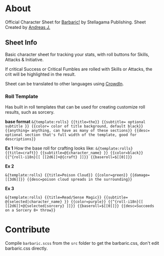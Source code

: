 # About

Official Character Sheet for [Barbaric!](https://www.drivethrurpg.com/product/348272/Barbaric) by Stellagama Publishing. Sheet Created by [Andreas J.](https://wiki.roll20.net/Anduh)

## Sheet Info
Basic character sheet for tracking your stats, with roll buttons for Skills, Attacks & Initiative.

If critical Success or Critical Fumbles are rolled with Skills or Attacks, the crit will be highlighted in the result.

Sheet can be translated to other languages using [CrowdIn](https://wiki.roll20.net/CrowdIn).

### Roll Template

Has built in roll templates that can be used for creating customize roll results, such as sorcery.

**base format**
`&{template:rolls} {{title=the}} {{subtitle= optional subtitle }} {{color= color of title background, default black}} {{anything= anything, can have as many of these sections}} {{desc= optional section that's full width of the template, good for descriptions}}`



**Ex 1**
How the base roll for crafting looks like:
`&{template:rolls} {{title=craft}} {{subtitle=@{character_name} }} {{color=black}} {{^{roll-i18n}[[ [[2d6]]+@{craft} ]]}} {{baseroll=$[[0]]}}`

**Ex 2**

`&{template:rolls} {{title=Poison Cloud}} {{color=green}} {{damage=[[3d6]]}} {{desc=poison cloud spreads in the surrounding}}`


**Ex 3**

`&{template:rolls} {{title=Read/Sense Magic}} {{subtitle= @{selected|character_name} }} {{color=purple}} {{^{roll-i18n}[[ [[2d6]]+@{selected|sorcery} ]]}} {{baseroll=$[[0]]}} {{desc=Succeeds on a Sorcery 8+ throw}}`

# Contribute

Compile `barbaric.scss` from the `src` folder to get the barbaric.css, don't edit barbaric.css directly.